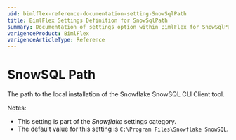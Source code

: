 ```yaml
---
uid: bimlflex-reference-documentation-setting-SnowSqlPath
title: BimlFlex Settings Definition for SnowSqlPath
summary: Documentation of settings option within BimlFlex for SnowSqlPath
varigenceProduct: BimlFlex
varigenceArticleType: Reference
---
```


# SnowSQL Path

The path to the local installation of the Snowflake SnowSQL CLI Client tool.

Notes:

* This setting is part of the *Snowflake* settings category.
* The default value for this setting is `C:\Program Files\Snowflake SnowSQL`.
